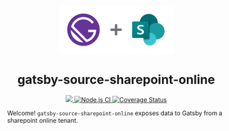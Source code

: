 <p align="center">
  <img alt="Gatsby Plugin: gatsby-source-sharepoint-online" src="docs/lockup.png" />
</p>

<h1 align="center">gatsby-source-sharepoint-online</h1>

<p align="center">
  <a href='https://opensource.org/licenses/MIT' alt='License: MIT'>
    <img src='https://img.shields.io/badge/License-MIT-yellow.svg'>
  </a>
  <a href="https://github.com/iteam-consulting/gatsby-source-sharepoint-online/workflows/Node.js">
    <img src="https://github.com/iteam-consulting/gatsby-source-sharepoint-online/workflows/Node.js%20CI/badge.svg" alt='Node.js CI'>
  </a>
  <a href='https://coveralls.io/github/iteam-consulting/gatsby-source-sharepoint-online?branch=master'>
    <img src='https://coveralls.io/repos/github/iteam-consulting/gatsby-source-sharepoint-online/badge.svg?branch=master' alt='Coverage Status' />
  </a>
</p>

Welcome! `gatsby-source-sharepoint-online` exposes data to Gatsby from a sharepoint online tenant.
